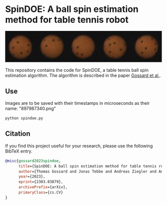 # SpinDOE: A ball spin estimation method for table tennis robot

![ball_sequence](./img/ball_sequence.png)

This repository contains the code for SpinDOE, a table tennis ball spin estimation algorithm. The algorithm is described in the paper [Gossard et al.](https://arxiv.org/abs/2303.03879).

## Use
Images are to be saved with their timestamps in microseconds as their name: "897987340.png"

```python
python spindoe.py
```



## Citation
If you find this project useful for your research, please use the following BibTeX entry.

```bibtex
@misc{gossard2023spindoe,
      title={SpinDOE: A ball spin estimation method for table tennis robot}, 
      author={Thomas Gossard and Jonas Tebbe and Andreas Ziegler and Andreas Zell},
      year={2023},
      eprint={2303.03879},
      archivePrefix={arXiv},
      primaryClass={cs.CV}
}
```
